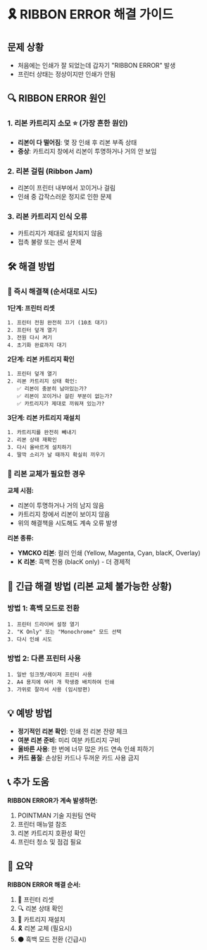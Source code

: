 # 🎗️ RIBBON ERROR 해결 가이드

## 문제 상황
- 처음에는 인쇄가 잘 되었는데 갑자기 "RIBBON ERROR" 발생
- 프린터 상태는 정상이지만 인쇄가 안됨

## 🔍 RIBBON ERROR 원인

### 1. 리본 카트리지 소모 ⭐ (가장 흔한 원인)
- **리본이 다 떨어짐**: 몇 장 인쇄 후 리본 부족 상태
- **증상**: 카트리지 창에서 리본이 투명하거나 거의 안 보임

### 2. 리본 걸림 (Ribbon Jam)
- 리본이 프린터 내부에서 꼬이거나 걸림
- 인쇄 중 갑작스러운 정지로 인한 문제

### 3. 리본 카트리지 인식 오류
- 카트리지가 제대로 설치되지 않음
- 접촉 불량 또는 센서 문제

## 🛠️ 해결 방법

### 🚨 즉시 해결책 (순서대로 시도)

**1단계: 프린터 리셋**
```
1. 프린터 전원 완전히 끄기 (10초 대기)
2. 프린터 덮개 열기
3. 전원 다시 켜기
4. 초기화 완료까지 대기
```

**2단계: 리본 카트리지 확인**
```
1. 프린터 덮개 열기
2. 리본 카트리지 상태 확인:
   ✅ 리본이 충분히 남아있는가?
   ✅ 리본이 꼬이거나 걸린 부분이 없는가?
   ✅ 카트리지가 제대로 끼워져 있는가?
```

**3단계: 리본 카트리지 재설치**
```
1. 카트리지를 완전히 빼내기
2. 리본 상태 재확인
3. 다시 올바르게 설치하기
4. 딸깍 소리가 날 때까지 확실히 끼우기
```

### 🔄 리본 교체가 필요한 경우

**교체 시점:**
- 리본이 투명하거나 거의 남지 않음
- 카트리지 창에서 리본이 보이지 않음
- 위의 해결책을 시도해도 계속 오류 발생

**리본 종류:**
- **YMCKO 리본**: 컬러 인쇄 (Yellow, Magenta, Cyan, blacK, Overlay)
- **K 리본**: 흑백 전용 (blacK only) - 더 경제적

## 🚨 긴급 해결 방법 (리본 교체 불가능한 상황)

### 방법 1: 흑백 모드로 전환
```
1. 프린터 드라이버 설정 열기
2. "K Only" 또는 "Monochrome" 모드 선택
3. 다시 인쇄 시도
```

### 방법 2: 다른 프린터 사용
```
1. 일반 잉크젯/레이저 프린터 사용
2. A4 용지에 여러 개 학생증 배치하여 인쇄
3. 가위로 잘라서 사용 (임시방편)
```

## 💡 예방 방법

- **정기적인 리본 확인**: 인쇄 전 리본 잔량 체크
- **여분 리본 준비**: 미리 여분 카트리지 구비
- **올바른 사용**: 한 번에 너무 많은 카드 연속 인쇄 피하기
- **카드 품질**: 손상된 카드나 두꺼운 카드 사용 금지

## 📞 추가 도움

**RIBBON ERROR가 계속 발생하면:**
1. POINTMAN 기술 지원팀 연락
2. 프린터 매뉴얼 참조
3. 리본 카트리지 호환성 확인
4. 프린터 청소 및 점검 필요

## 🎯 요약

**RIBBON ERROR 해결 순서:**
1. 🔄 프린터 리셋
2. 🔍 리본 상태 확인  
3. 🔧 카트리지 재설치
4. 🎗️ 리본 교체 (필요시)
5. ⚫ 흑백 모드 전환 (긴급시)
